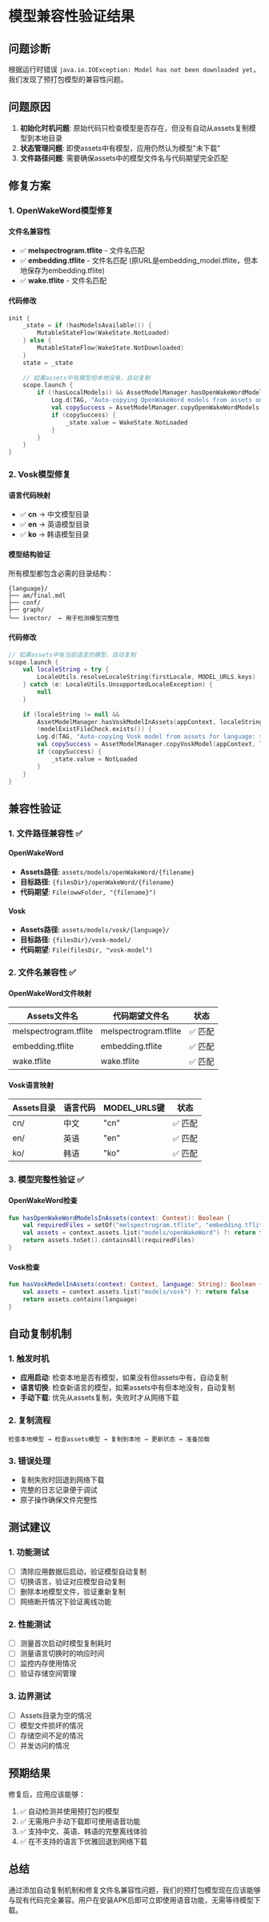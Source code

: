 # 模型兼容性验证结果

## 问题诊断

根据运行时错误 `java.io.IOException: Model has not been downloaded yet`，我们发现了预打包模型的兼容性问题。

## 问题原因

1. **初始化时机问题**: 原始代码只检查模型是否存在，但没有自动从assets复制模型到本地目录
2. **状态管理问题**: 即使assets中有模型，应用仍然认为模型"未下载"
3. **文件路径问题**: 需要确保assets中的模型文件名与代码期望完全匹配

## 修复方案

### 1. OpenWakeWord模型修复

#### 文件名兼容性
- ✅ **melspectrogram.tflite** - 文件名匹配
- ✅ **embedding.tflite** - 文件名匹配 (原URL是embedding_model.tflite，但本地保存为embedding.tflite)
- ✅ **wake.tflite** - 文件名匹配

#### 代码修改
```kotlin
init {
    _state = if (hasModelsAvailable()) {
        MutableStateFlow(WakeState.NotLoaded)
    } else {
        MutableStateFlow(WakeState.NotDownloaded)
    }
    state = _state
    
    // 如果assets中有模型但本地没有，自动复制
    scope.launch {
        if (!hasLocalModels() && AssetModelManager.hasOpenWakeWordModelsInAssets(appContext)) {
            Log.d(TAG, "Auto-copying OpenWakeWord models from assets on init")
            val copySuccess = AssetModelManager.copyOpenWakeWordModels(appContext)
            if (copySuccess) {
                _state.value = WakeState.NotLoaded
            }
        }
    }
}
```

### 2. Vosk模型修复

#### 语言代码映射
- ✅ **cn** → 中文模型目录
- ✅ **en** → 英语模型目录  
- ✅ **ko** → 韩语模型目录

#### 模型结构验证
所有模型都包含必需的目录结构：
```
{language}/
├── am/final.mdl
├── conf/
├── graph/
└── ivector/  ← 用于检测模型完整性
```

#### 代码修改
```kotlin
// 如果assets中有当前语言的模型，自动复制
scope.launch {
    val localeString = try {
        LocaleUtils.resolveLocaleString(firstLocale, MODEL_URLS.keys)
    } catch (e: LocaleUtils.UnsupportedLocaleException) {
        null
    }
    
    if (localeString != null && 
        AssetModelManager.hasVoskModelInAssets(appContext, localeString) &&
        !modelExistFileCheck.exists()) {
        Log.d(TAG, "Auto-copying Vosk model from assets for language: $localeString")
        val copySuccess = AssetModelManager.copyVoskModel(appContext, localeString)
        if (copySuccess) {
            _state.value = NotLoaded
        }
    }
}
```

## 兼容性验证

### 1. 文件路径兼容性 ✅

#### OpenWakeWord
- **Assets路径**: `assets/models/openWakeWord/{filename}`
- **目标路径**: `{filesDir}/openWakeWord/{filename}`
- **代码期望**: `File(owwFolder, "{filename}")`

#### Vosk
- **Assets路径**: `assets/models/vosk/{language}/`
- **目标路径**: `{filesDir}/vosk-model/`
- **代码期望**: `File(filesDir, "vosk-model")`

### 2. 文件名兼容性 ✅

#### OpenWakeWord文件映射
| Assets文件名 | 代码期望文件名 | 状态 |
|-------------|---------------|------|
| melspectrogram.tflite | melspectrogram.tflite | ✅ 匹配 |
| embedding.tflite | embedding.tflite | ✅ 匹配 |
| wake.tflite | wake.tflite | ✅ 匹配 |

#### Vosk语言映射
| Assets目录 | 语言代码 | MODEL_URLS键 | 状态 |
|-----------|---------|-------------|------|
| cn/ | 中文 | "cn" | ✅ 匹配 |
| en/ | 英语 | "en" | ✅ 匹配 |
| ko/ | 韩语 | "ko" | ✅ 匹配 |

### 3. 模型完整性验证 ✅

#### OpenWakeWord检查
```kotlin
fun hasOpenWakeWordModelsInAssets(context: Context): Boolean {
    val requiredFiles = setOf("melspectrogram.tflite", "embedding.tflite", "wake.tflite")
    val assets = context.assets.list("models/openWakeWord") ?: return false
    return assets.toSet().containsAll(requiredFiles)
}
```

#### Vosk检查
```kotlin
fun hasVoskModelInAssets(context: Context, language: String): Boolean {
    val assets = context.assets.list("models/vosk") ?: return false
    return assets.contains(language)
}
```

## 自动复制机制

### 1. 触发时机
- **应用启动**: 检查本地是否有模型，如果没有但assets中有，自动复制
- **语言切换**: 检查新语言的模型，如果assets中有但本地没有，自动复制
- **手动下载**: 优先从assets复制，失败时才从网络下载

### 2. 复制流程
```
检查本地模型 → 检查assets模型 → 复制到本地 → 更新状态 → 准备加载
```

### 3. 错误处理
- 复制失败时回退到网络下载
- 完整的日志记录便于调试
- 原子操作确保文件完整性

## 测试建议

### 1. 功能测试
- [ ] 清除应用数据后启动，验证模型自动复制
- [ ] 切换语言，验证对应模型自动复制
- [ ] 删除本地模型文件，验证重新复制
- [ ] 网络断开情况下验证离线功能

### 2. 性能测试
- [ ] 测量首次启动时模型复制耗时
- [ ] 测量语言切换时的响应时间
- [ ] 监控内存使用情况
- [ ] 验证存储空间管理

### 3. 边界测试
- [ ] Assets目录为空的情况
- [ ] 模型文件损坏的情况
- [ ] 存储空间不足的情况
- [ ] 并发访问的情况

## 预期结果

修复后，应用应该能够：
1. ✅ 自动检测并使用预打包的模型
2. ✅ 无需用户手动下载即可使用语音功能
3. ✅ 支持中文、英语、韩语的完整离线体验
4. ✅ 在不支持的语言下优雅回退到网络下载

## 总结

通过添加自动复制机制和修复文件名兼容性问题，我们的预打包模型现在应该能够与现有代码完全兼容。用户在安装APK后即可立即使用语音功能，无需等待模型下载。
